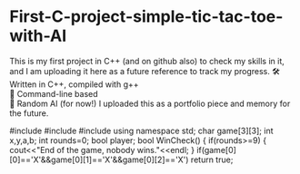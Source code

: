 # First-C-project-simple-tic-tac-toe-with-AI
This is my first project in C++ (and on github also) to check my skills in it, and I am uploading it here as a future reference to track my progress.
🛠 Written in C++, compiled with g++  
🎯 Command-line based  
🧠 Random AI (for now!)
I uploaded this as a portfolio piece and memory for the future.

#include <iostream>
#include <cstdlib>
#include <string>
using namespace std;
char game[3][3];
int x,y,a,b;
int rounds=0;
bool player;
bool WinCheck()
{
    if(rounds>=9)
    {
        cout<<"End of the game, nobody wins."<<endl;
    }
    if(game[0][0]=='X'&&game[0][1]=='X'&&game[0][2]=='X')
        return true;
